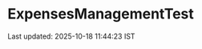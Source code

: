 # ExpensesManagementTest





















































































































































































































































































Last updated: 2025-10-18 11:44:23 IST
